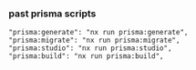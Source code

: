 ### past prisma scripts

    "prisma:generate": "nx run prisma:generate",
    "prisma:migrate": "nx run prisma:migrate",
    "prisma:studio": "nx run prisma:studio",
    "prisma:build": "nx run prisma:build",
